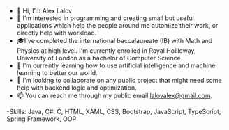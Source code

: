 - 👋 Hi, I’m Alex Lalov
- 👀 I’m interested in programming and creating small but useful applications which help the people around me automize their work, or directly help with workload.
- 🎓I've completed the international baccalaureate (IB) with Math and Physics at high level. I'm currently enrolled in Royal Hollloway, University of London as a bachelor of Computer Science.
- 🌱 I’m currently learning how to use artificial intelligence and machine learning to better our world.
- 💞️ I’m looking to collaborate on any public project that might need some help with backend logic and optimization.
- 📫 You can reach me through my public email lalovalex@gmail.com.

-Skills: Java, C#, C, HTML, XAML, CSS, Bootstrap, JavaScript, TypeScript, Spring Framework, OOP
